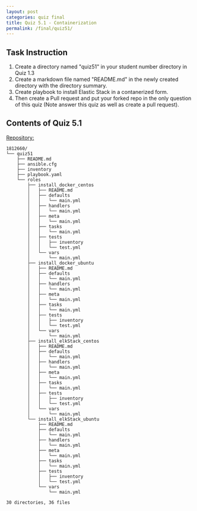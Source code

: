 ```yaml
---
layout: post
categories: quiz final
title: Quiz 5.1 - Containerization
permalink: /final/quiz51/
---
```

## Task Instruction

1. Create a directory named "quiz51" in your student number directory in Quiz 1.3
2. Create a markdown file named "README.md" in the newly created directory with the directory summary.
3. Create playbook to install Elastic Stack in a contanerized form.
4. Then create a Pull request and put your forked repo in the only question of this quiz (Note answer this quiz as well as create a pull request).

## Contents of Quiz 5.1

[Repository:](https://github.com/rlucana-tip/sysad2-12021/tree/quiz51)

```
1812660/
└── quiz51
    ├── README.md
    ├── ansible.cfg
    ├── inventory
    ├── playbook.yaml
    └── roles
        ├── install_docker_centos
        │   ├── README.md
        │   ├── defaults
        │   │   └── main.yml
        │   ├── handlers
        │   │   └── main.yml
        │   ├── meta
        │   │   └── main.yml
        │   ├── tasks
        │   │   └── main.yml
        │   ├── tests
        │   │   ├── inventory
        │   │   └── test.yml
        │   └── vars
        │       └── main.yml
        ├── install_docker_ubuntu
        │   ├── README.md
        │   ├── defaults
        │   │   └── main.yml
        │   ├── handlers
        │   │   └── main.yml
        │   ├── meta
        │   │   └── main.yml
        │   ├── tasks
        │   │   └── main.yml
        │   ├── tests
        │   │   ├── inventory
        │   │   └── test.yml
        │   └── vars
        │       └── main.yml
        ├── install_elkStack_centos
        │   ├── README.md
        │   ├── defaults
        │   │   └── main.yml
        │   ├── handlers
        │   │   └── main.yml
        │   ├── meta
        │   │   └── main.yml
        │   ├── tasks
        │   │   └── main.yml
        │   ├── tests
        │   │   ├── inventory
        │   │   └── test.yml
        │   └── vars
        │       └── main.yml
        └── install_elkStack_ubuntu
            ├── README.md
            ├── defaults
            │   └── main.yml
            ├── handlers
            │   └── main.yml
            ├── meta
            │   └── main.yml
            ├── tasks
            │   └── main.yml
            ├── tests
            │   ├── inventory
            │   └── test.yml
            └── vars
                └── main.yml

30 directories, 36 files
```

